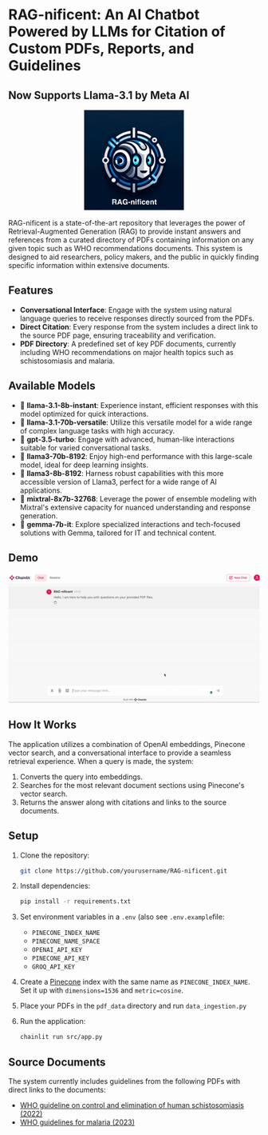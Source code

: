 # RAG-nificent: An AI Chatbot Powered by LLMs for Citation of Custom PDFs, Reports, and Guidelines
## Now Supports Llama-3.1 by Meta AI

<p align="center">
  <img src="assets/logo.png" alt="Lightning Chatbot Logo" width="200" height="200">
</p>
RAG-nificent is a state-of-the-art repository that leverages the power of Retrieval-Augmented Generation (RAG) to provide instant answers and references from a curated directory of PDFs containing information on any given topic such as WHO recommendations documents. This system is designed to aid researchers, policy makers, and the public in quickly finding specific information within extensive documents.

## Features

- **Conversational Interface**: Engage with the system using natural language queries to receive responses directly sourced from the PDFs.
- **Direct Citation**: Every response from the system includes a direct link to the source PDF page, ensuring traceability and verification.
- **PDF Directory**: A predefined set of key PDF documents, currently including WHO recommendations on major health topics such as schistosomiasis and malaria.

## Available Models

- 🦙 **llama-3.1-8b-instant**: Experience instant, efficient responses with this model optimized for quick interactions.
- 🦙 **llama-3.1-70b-versatile**: Utilize this versatile model for a wide range of complex language tasks with high accuracy.
- 📘 **gpt-3.5-turbo**: Engage with advanced, human-like interactions suitable for varied conversational tasks.
- 🦙 **llama3-70b-8192**: Enjoy high-end performance with this large-scale model, ideal for deep learning insights.
- 🦙 **llama3-8b-8192**: Harness robust capabilities with this more accessible version of Llama3, perfect for a wide range of AI applications.
- 🌟 **mixtral-8x7b-32768**: Leverage the power of ensemble modeling with Mixtral's extensive capacity for nuanced understanding and response generation.
- 💎 **gemma-7b-it**: Explore specialized interactions and tech-focused solutions with Gemma, tailored for IT and technical content.

## Demo

![RAG-nificent Demo](assets/demov0.0.2.gif)

## How It Works

The application utilizes a combination of OpenAI embeddings, Pinecone vector search, and a conversational interface to provide a seamless retrieval experience. When a query is made, the system:

1. Converts the query into embeddings.
2. Searches for the most relevant document sections using Pinecone's vector search.
3. Returns the answer along with citations and links to the source documents.

## Setup

1. Clone the repository:
   ```bash
   git clone https://github.com/yourusername/RAG-nificent.git
   ```
2. Install dependencies:
   ```bash
   pip install -r requirements.txt
   ```
3. Set environment variables in a `.env` (also see `.env.example`file:
   - `PINECONE_INDEX_NAME`
   - `PINECONE_NAME_SPACE`
   - `OPENAI_API_KEY`
   - `PINECONE_API_KEY`
   - `GROQ_API_KEY`

4. Create a [Pinecone](pinecone.io) index with the same name as  `PINECONE_INDEX_NAME`. Set it up with `dimensions=1536` and `metric=cosine`.
5. Place your PDFs in the `pdf_data` directory and run `data_ingestion.py`
6. Run the application:
   ```bash
   chainlit run src/app.py
   ```

## Source Documents

The system currently includes guidelines from the following PDFs with direct links to the documents:

- [WHO guideline on control and elimination of human schistosomiasis (2022)](https://iris.who.int/bitstream/handle/10665/351856/9789240041608-eng.pdf)
- [WHO guidelines for malaria (2023)](https://iris.who.int/bitstream/handle/10665/373339/WHO-UCN-GMP-2023.01-Rev.1-eng.pdf)